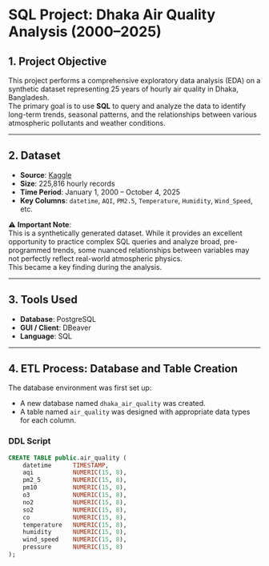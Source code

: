 # SQL Project: Dhaka Air Quality Analysis (2000–2025)

## 1. Project Objective
This project performs a comprehensive exploratory data analysis (EDA) on a synthetic dataset representing 25 years of hourly air quality in Dhaka, Bangladesh.  
The primary goal is to use **SQL** to query and analyze the data to identify long-term trends, seasonal patterns, and the relationships between various atmospheric pollutants and weather conditions.

---

## 2. Dataset
- **Source**: [Kaggle](https://www.kaggle.com/)  
- **Size**: 225,816 hourly records  
- **Time Period**: January 1, 2000 – October 4, 2025  
- **Key Columns**: `datetime`, `AQI`, `PM2.5`, `Temperature`, `Humidity`, `Wind_Speed`, etc.  

⚠️ **Important Note**:  
This is a synthetically generated dataset. While it provides an excellent opportunity to practice complex SQL queries and analyze broad, pre-programmed trends, some nuanced relationships between variables may not perfectly reflect real-world atmospheric physics.  
This became a key finding during the analysis.

---

## 3. Tools Used
- **Database**: PostgreSQL  
- **GUI / Client**: DBeaver  
- **Language**: SQL  

---

## 4. ETL Process: Database and Table Creation
The database environment was first set up:  
- A new database named `dhaka_air_quality` was created.  
- A table named `air_quality` was designed with appropriate data types for each column.  

### DDL Script
```sql
CREATE TABLE public.air_quality (
    datetime      TIMESTAMP,
    aqi           NUMERIC(15, 8),
    pm2_5         NUMERIC(15, 8),
    pm10          NUMERIC(15, 8),
    o3            NUMERIC(15, 8),
    no2           NUMERIC(15, 8),
    so2           NUMERIC(15, 8),
    co            NUMERIC(15, 8),
    temperature   NUMERIC(15, 8),
    humidity      NUMERIC(15, 8),
    wind_speed    NUMERIC(15, 8),
    pressure      NUMERIC(15, 8)
);
